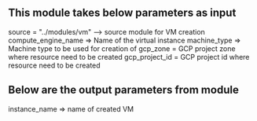 ## This module takes below parameters as input 

source = "../modules/vm" --> source module for VM creation
compute_engine_name => Name of the virtual instance
machine_type => Machine type to be used for creation of 
gcp_zone = GCP project zone where resource need to be created
gcp_project_id     = GCP project id where resource need to be created

## ##################################################


## Below are the output parameters from module

instance_name => name of created VM 